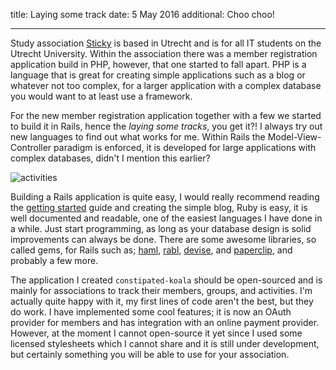 title: Laying some track
date: 5 May 2016
additional: Choo choo!

---

Study association [Sticky](https://svsticky.nl) is based in Utrecht and is for all IT students on the Utrecht University. Within the association there was a member registration application build in PHP, however, that one started to fall apart. PHP is a language that is great for creating simple applications such as a blog or whatever not too complex, for a larger application with a complex database you would want to at least use a framework.

For the new member registration application together with a few we started to build it in Rails, hence the _laying some tracks_, you get it?! I always try out new languages to find out what works for me. Within Rails the Model-View-Controller paradigm is enforced, it is developed for large applications with complex databases, didn't I mention this earlier? 

![activities]

Building a Rails application is quite easy, I would really recommend reading the [getting started](http://guides.rubyonrails.org/getting_started.html) guide and creating the simple blog, Ruby is easy, it is well documented and readable, one of the easiest languages I have done in a while. Just start programming, as long as your database design is solid improvements can always be done. There are some awesome libraries, so called gems, for Rails such as; [haml], [rabl], [devise], and [paperclip], and probably a few more. 

The application I created `constipated-koala` should be open-sourced and is mainly for associations to track their members, groups, and activities. I'm actually quite happy with it, my first lines of code aren't the best, but they do work. I have implemented some cool features; it is now an OAuth provider for members and has integration with an online payment provider. However, at the moment I cannot open-source it yet since I used some licensed stylesheets which I cannot share and it is still under development, but certainly something you will be able to use for your association. 

[haml]: http://haml.info/
[rabl]: https://github.com/nesquena/rabl
[devise]: https://github.com/plataformatec/devise
[paperclip]: https://github.com/thoughtbot/paperclip

[login]: /laying-some-track/login.png
[members]: /laying-some-track/members.png
[activities]: /laying-some-track/activities.png
